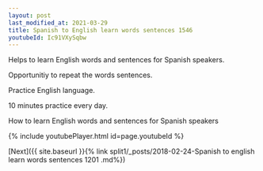 ```yaml
---
layout: post
last_modified_at: 2021-03-29
title: Spanish to English learn words sentences 1546 
youtubeId: Ic91VXySqbw
---
```

 
 
Helps to learn English words and sentences for Spanish speakers.

Opportunitiy to repeat the words sentences. 

Practice English language. 
 
10 minutes practice every day. 
 
How to learn English words and sentences for Spanish speakers 
 
{% include youtubePlayer.html id=page.youtubeId %}
 
 
[Next]({{ site.baseurl }}{% link  split1/_posts/2018-02-24-Spanish to english learn words sentences 1201 .md%})
 

